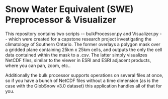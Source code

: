 # Snow Water Equivalent (SWE) Preprocessor & Visualizer
This repository contains two scripts -- bulkProcessor.py and Visualizer.py -- which were created for a capstone research project investigating the climatology of Southern Ontario. The former overlays a polygon mask over a gridded plane containing 25km x 25km cells, and outputs the only the cell data contained within the mask to a .csv. The latter simply visualizes NetCDF files, similar to the viewer in ESRI and ESRI adjacent products, where you can pan, zoom, etc..

Additionally the bulk processor supports operations on several files at once, so if you have a bunch of NetCDF files without a time dimension (as is the case with the GlobSnow v3.0 dataset) this application handles all of that for you.
